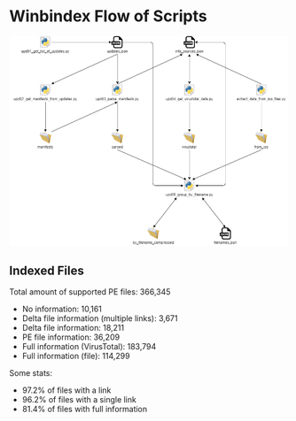# Winbindex Flow of Scripts

![winbindex-scripts-flow.png](winbindex-scripts-flow.png)

## Indexed Files

<!--FileStats-->
Total amount of supported PE files: 366,345

* No information: 10,161
* Delta file information (multiple links): 3,671
* Delta file information: 18,211
* PE file information: 36,209
* Full information (VirusTotal): 183,794
* Full information (file): 114,299

Some stats:

* 97.2% of files with a link
* 96.2% of files with a single link
* 81.4% of files with full information
<!--/FileStats-->

